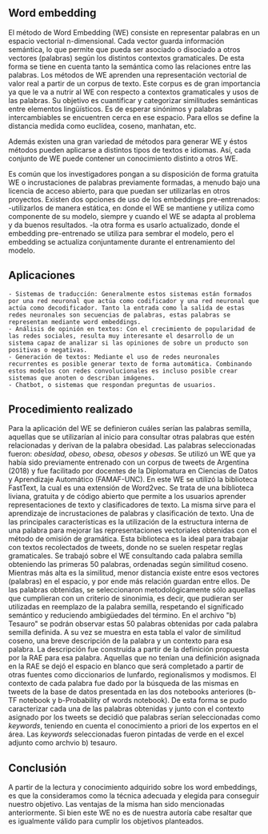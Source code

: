 ## Word embedding

El método de Word Embedding (WE) consiste en representar palabras en un espacio vectorial n-dimensional. Cada vector guarda información semántica, lo que permite que pueda ser asociado o disociado a otros vectores (palabras) según los distintos contextos gramaticales. De esta forma se tiene en cuenta tanto la semántica como las relaciones entre las palabras. 
Los métodos de WE aprenden una representación vectorial de valor real a partir de un corpus de texto. Este corpus es de gran importancia ya que le va a nutrir al WE con respecto a contextos gramaticales y usos de las palabras. Su objetivo es cuantificar y categorizar similitudes semánticas entre elementos lingüísticos. Es de esperar sinónimos y palabras intercambiables se encuentren cerca en ese espacio. Para ellos se define la distancia medida como euclídea, coseno, manhatan, etc. 

Además existen una gran variedad de métodos para generar WE y éstos métodos pueden aplicarse a distintos tipos de textos e idiomas. Así, cada conjunto de WE puede contener un conocimiento distinto a otros WE.

Es común que los investigadores pongan a su disposición de forma gratuita WE o incrustaciones de palabras previamente formadas, a menudo bajo una licencia de acceso abierto, para que puedan ser utilizarlas en otros proyectos. Existen dos opciones de uso de los embeddings pre-entrenados:
    -utilizarlos de manera estática, en donde el WE se mantiene y utiliza como componente de su modelo, siempre y cuando el WE se adapta al problema y da buenos resultados.
    -la otra forma es usarlo actualizado, donde el embedding pre-entrenado se utiliza para sembrar el modelo, pero el embedding se actualiza conjuntamente durante el entrenamiento del modelo. 

## Aplicaciones

    - Sistemas de traducción: Generalmente estos sistemas están formados por una red neuronal que actúa como codificador y una red neuronal que actúa como decodificador. Tanto la entrada como la salida de estas redes neuronales son secuencias de palabras, estas palabras se representan mediante word embeddings. 
    - Análisis de opinión en textos: Con el crecimiento de popularidad de las redes sociales, resulta muy interesante el desarrollo de un sistema capaz de analizar si las opiniones de sobre un producto son positivas o negativas. 
    - Generación de textos: Mediante el uso de redes neuronales recurrentes es posible generar texto de forma automática. Combinando estos modelos con redes convolucionales es incluso posible crear sistemas que anoten o describan imágenes.
    - Chatbot, o sistemas que respondan preguntas de usuarios. 

## Procedimiento realizado

Para la aplicación del WE se definieron cuáles serían las palabras semilla, aquellas que se utilizarían al inicio para consultar otras palabras que estén relacionadas y derivan de la palabra obesidad. Las palabras seleccionadas fueron: _obesidad, obeso, obesa, obesos y obesas_. Se utilizó un WE que ya había sido previamente entrenado con un corpus de tweets de Argentina (2018) y fue facilitado por docentes de la Diplomatura en Ciencias de Datos y Aprendizaje Automático (FAMAF-UNC). En este WE se utilizó la biblioteca FastText, la cual es una extensión de Word2vec. Se trata de una biblioteca liviana, gratuita y de código abierto que permite a los usuarios aprender representaciones de texto y clasificadores de texto. La misma sirve para el aprendizaje de incrustaciones de palabras y clasificación de texto. Una de las principales características es la utilización de la estructura interna de una palabra para mejorar las representaciones vectoriales obtenidas con el método de omisión de gramática. Esta biblioteca es la ideal para trabajar con textos recolectados de tweets, donde no se suelen respetar reglas gramaticales. 
Se trabajó sobre el WE consultando cada palabra semilla obteniendo las primeras 50 palabras, ordenadas según similitud coseno. Mientras más alta es la similitud, menor distancia existe entre esos vectores (palabras) en el espacio, y por ende más relación guardan entre ellos. De las palabras obtenidas, se seleccionaron metodológicamente sólo aquellas que cumplieran con un criterio de sinonimia, es decir, que pudieran ser utilizadas en reemplazo de la palabra semilla, respetando el significado semántico y reduciendo ambigüedades del término. 
En el archivo "b) Tesauro" se podrán observar estas 50 palabras obtenidas por cada palabra semilla definida. A su vez se muestra en esta tabla el valor de similitud coseno, una breve descripción de la palabra y un contexto para esa palabra. La descripción fue construída a partir de la definición propuesta por la RAE para esa palabra. Aquellas que no tenían una definición asignada en la RAE se dejó el espacio en blanco que será completado a partir de otras fuentes como diccionarios de lunfardo, regionalismos y modismos. El contexto de cada palabra fue dado por la búsqueda de las mismas en tweets de la base de datos presentada en las dos notebooks anteriores (b-TF notebook y b-Probability of words notebook). De esta forma se pudo caracterizar cada una de las palabras obtenidas y junto con el contexto asignado por los tweets se decidió que palabras serían seleccionadas como _keywords_, teniendo en cuenta el conocimiento a priori de los expertos en el área. Las _keywords_ seleccionadas fueron pintadas de verde en el excel adjunto como archvio b) tesauro.


## Conclusión 

A partir de la lectura y conocimiento adquirido sobre los word embeddings, es que la consideramos como la técnica adecuada y elegida para conseguir nuestro objetivo. Las ventajas de la misma han sido mencionadas anteriormente. Si bien este WE no es de nuestra autoría cabe resaltar que es igualmente válido para cumplir los objetivos planteados. 
